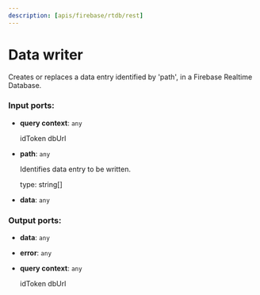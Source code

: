 ```yaml
---
description: [apis/firebase/rtdb/rest]
---
```


# Data writer

Creates or replaces a data entry  identified by 'path', in a Firebase Realtime Database.

### Input ports:

* __query context__: `any`

    idToken
    dbUrl


* __path__: `any`

    Identifies data entry to be written.
    
    type: string[]


* __data__: `any`

### Output ports:

* __data__: `any`


* __error__: `any`


* __query context__: `any`

    idToken
    dbUrl

